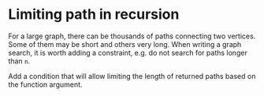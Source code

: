 # Limiting path in recursion

For a large graph, there can be thousands of paths connecting two vertices.
Some of them may be short and others very long.
When writing a graph search, it is worth adding a constraint, e.g. do not search for paths longer than `n`.

Add a condition that will allow limiting the length of returned paths based on the function argument.
